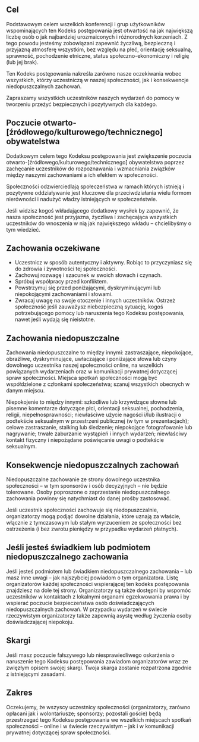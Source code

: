 Cel
---

Podstawowym celem wszelkich konferencji i grup użytkowników wspominających ten Kodeks postępowania jest otwartość na jak największą liczbę osób o jak najbardziej urozmaiconych i różnorodnych korzeniach. Z tego powodu jesteśmy zobowiązani zapewnić życzliwą, bezpieczną i przyjazną atmosferę wszystkim, bez względu na płeć, orientację seksualną, sprawność, pochodzenie etniczne, status społeczno-ekonomiczny i religię (lub jej brak).

Ten Kodeks postępowania nakreśla zarówno nasze oczekiwania wobec wszystkich, którzy uczestniczą w naszej społeczności, jak i konsekwencje niedopuszczalnych zachowań.

Zapraszamy wszystkich uczestników naszych wydarzeń do pomocy w tworzeniu przeżyć bezpiecznych i pozytywnych dla każdego.


Poczucie otwarto-[źródłowego/kulturowego/technicznego] obywatelstwa
-------------------------------------------------------------------

Dodatkowym celem tego Kodeksu postępowania jest zwiększenie poczucia otwarto-[źródłowego/kulturowego/technicznego] obywatelstwa poprzez zachęcanie uczestników do rozpoznawania i wzmacniania związków między naszymi zachowaniami a ich efektem w społeczności.

Społeczności odzwierciedlają społeczeństwa w ramach których istnieją i pozytywne oddziaływanie jest kluczowe dla przeciwdziałania wielu formom nierówności i nadużyć władzy istniejących w społeczeństwie.

Jeśli widzisz kogoś wkładającego dodatkowy wysiłek by zapewnić, że nasza społeczność jest przyjazna, życzliwa i zachęcająca wszystkich uczestników do wnoszenia w nią jak największego wkładu – chcielibyśmy o tym wiedzieć.


Zachowania oczekiwane
---------------------

*	Uczestnicz w sposób autentyczny i aktywny. Robiąc to przyczyniasz się do zdrowia i żywotności tej społeczności.
*	Zachowuj rozwagę i szacunek w swoich słowach i czynach.
*	Spróbuj współpracy przed konfliktem.
*	Powstrzymuj się przed poniżającymi, dyskryminującymi lub niepokojącymi zachowaniami i słowami.
*	Zwracaj uwagę na swoje otoczenie i innych uczestników. Ostrzeż społeczność jeśli zauważysz niebezpieczną sytuację, kogoś potrzebującego pomocy lub naruszenia tego Kodeksu postępowania, nawet jeśli wydają się nieistotne.


Zachowania niedopuszczalne
--------------------------

Zachowania niedopuszczalne to między innymi: zastraszające, niepokojące, obraźliwe, dyskryminujące, uwłaczające i poniżające słowa lub czyny dowolnego uczestnika naszej społeczności online, na wszelkich powiązanych wydarzeniach oraz w komunikacji prywatnej dotyczącej spraw społeczności. Miejsca spotkań społeczności mogą być współdzielone z członkami społeczeństwa; szanuj wszystkich obecnych w danym miejscu.

Niepokojenie to między innymi: szkodliwe lub krzywdzące słowne lub pisemne komentarze dotyczące płci, orientacji seksualnej, pochodzenia, religii, niepełnosprawności; niewłaściwe użycie nagości i/lub ilustracji o podtekście seksualnym w przestrzeni publicznej (w tym w prezentacjach); celowe zastraszanie, stalking lub śledzenie; niepokojące fotografowanie lub nagrywanie; trwałe zaburzanie wystąpień i innych wydarzeń; niewłaściwy kontakt fizyczny i niepożądane poświęcanie uwagi o podtekście seksualnym.


Konsekwencje niedopuszczalnych zachowań
---------------------------------------

Niedopuszczalne zachowanie ze strony dowolnego uczestnika społeczności – w tym sponsorów i osób decyzyjnych – nie będzie tolerowane. Osoby poproszone o zaprzestanie niedopuszczalnego zachowania powinny się natychmiast do danej prośby zastosować.

Jeśli uczestnik społeczności zachowuje się niedopuszczalnie, organizatorzy mogą podjąć dowolne działania, które uznają za właście, włącznie z tymczasowym lub stałym wyrzuceniem ze społeczności bez ostrzeżenia (i bez zwrotu pieniędzy w przypadku wydarzeń płatnych).


Jeśli jesteś świadkiem lub podmiotem niedopuszczalnego zachowania
-----------------------------------------------------------------

Jeśli jesteś podmiotem lub świadkiem niedopuszczalnego zachowania – lub masz inne uwagi – jak najszybciej powiadom o tym organizatora. Listę organizatorów każdej społeczności wspierającej ten kodeks postępowania znajdziesz na dole tej strony. Organizatorzy są także dostępni by wspomóc uczestników w kontaktach z lokalnymi organami egzekwowania prawa i by wspierać poczucie bezpieczeństwa osób doświadczających niedopuszczalnych zachowań. W przypadku wydarzeń w świecie rzeczywistym organizatorzy także zapewnią asystę według życzenia osoby doświadczającej niepokoju.


Skargi
------

Jeśli masz poczucie fałszywego lub niesprawiedliwego oskarżenia o naruszenie tego Kodeksu postępowania zawiadom organizatorów wraz ze zwięzłym opisem swojej skargi. Twoja skarga zostanie rozpatrzona zgodnie z istniejącymi zasadami.


Zakres
------

Oczekujemy, że wszyscy uczestnicy społeczności (organizatorzy, zarówno opłacani jak i wolontariusze; sponsorzy; pozostali goście) będą przestrzegać tego Kodeksu postępowania we wszelkich miejscach spotkań społeczności – online i w świecie rzeczywistym – jak i w komunikacji prywatnej dotyczącej spraw społeczności.
